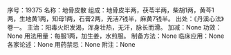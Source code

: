 序号：19375
名称：地骨皮散
组成：地骨皮半两，茯苓半两，柴胡1两，黄芩1两，生地黄1两，知母1两，石膏2两，羌活7钱半，麻黄7钱半。
出处：《丹溪心法》卷一。
主治：阳毒火炽发渴，浑身壮热，无汗，脉长而滑。
加减：None
功效：None
用法用量：每服1两，加生姜，水煎服。
制备方法：None
临床应用：None
各家论述：None
用药禁忌：None
附注：None
